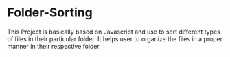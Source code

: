 # Folder-Sorting
This Project is basically based on Javascript and use to sort different types of files in their particular folder.
It helps user to organize the files in a proper manner in their respective folder.
